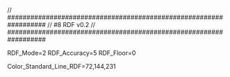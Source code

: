 // ##################################################################
//                 #8 RDF v0.2
// ##################################################################

RDF_Mode=2
RDF_Accuracy=5
RDF_Floor=0

Color_Standard_Line_RDF=72,144,231